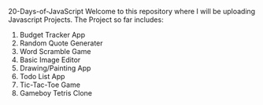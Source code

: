 20-Days-of-JavaScript
Welcome to this repository where I will be uploading Javascript Projects.
The Project so far includes:
1. Budget Tracker App 
2. Random Quote Generater 
3. Word Scramble Game 
4. Basic Image Editor 
5. Drawing/Painting App
6. Todo List App
7. Tic-Tac-Toe Game
8. Gameboy Tetris Clone
